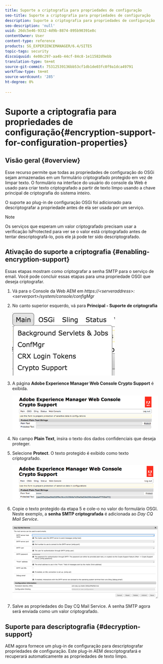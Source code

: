 ```yaml
---
title: Suporte a criptografia para propriedades de configuração
seo-title: Suporte a criptografia para propriedades de configuração
description: Suporte a criptografia para propriedades de configuração
seo-description: 'null'
uuid: 26dc5e46-9332-4d9b-8874-895b90391e8c
contentOwner: User
content-type: reference
products: SG_EXPERIENCEMANAGER/6.4/SITES
topic-tags: security
discoiquuid: 4e08c297-aa4b-44cf-84c8-1e11582d9ebb
translation-type: tm+mt
source-git-commit: 75312539136bb53cf1db1de03fc0f9a1dca49791
workflow-type: tm+mt
source-wordcount: '285'
ht-degree: 0%

---
```



# Suporte a criptografia para propriedades de configuração{#encryption-support-for-configuration-properties}

## Visão geral {#overview}

Esse recurso permite que todas as propriedades de configuração do OSGi sejam armazenadas em um formulário criptografado protegido em vez de limpar texto. O formulário na interface do usuário do console da Web é usado para criar texto criptografado a partir de texto limpo usando a chave principal de criptografia do sistema inteiro.

O suporte ao plug-in de configuração OSGi foi adicionado para descriptografar a propriedade antes de ela ser usada por um serviço.

>[!NOTE]
>
>Os serviços que esperam um valor criptografado precisam usar a verificação IsProtected para ver se o valor está criptografado antes de tentar descriptografá-lo, pois ele já pode ter sido descriptografado.

## Ativação do suporte a criptografia {#enabling-encryption-support}

Essas etapas mostram como criptografar a senha SMTP para o serviço de email. Você pode concluir essas etapas para uma propriedade OSGI que deseja criptografar.

1. Vá para o Console da Web AEM em *https://&lt;serveraddress>:&lt;serverport>/system/console/configMgr*
1. No canto superior esquerdo, vá para **Principal - Suporte de criptografia**

   ![chlimage_1-325](assets/chlimage_1-325.png)

1. A página **Adobe Experience Manager Web Console Crypto Support** é exibida.

   ![screen_shot_2018-08-01at113417am](assets/screen_shot_2018-08-01at113417am.png)

1. No campo **Plain Text**, insira o texto dos dados confidenciais que deseja proteger.
1. Selecione **Protect**. O texto protegido é exibido como texto criptografado.

   ![screen_shot_2018-08-01at113844am](assets/screen_shot_2018-08-01at113844am.png)

1. Copie o texto protegido da etapa 5 e cole-o no valor do formulário OSGI. Neste exemplo, a **senha SMTP criptografada** é adicionada ao *Day CQ Mail Service*.

   ![screen_shot_2016-12-18at105809pm](assets/screen_shot_2016-12-18at105809pm.png)

1. Salve as propriedades do Day CQ Mail Service. A senha SMTP agora será enviada como um valor criptografado.

## Suporte para descriptografia {#decryption-support}

AEM agora fornece um plug-in de configuração para descriptografar propriedades de configuração. Este plug-in AEM descriptografará e recuperará automaticamente as propriedades de texto limpo.
